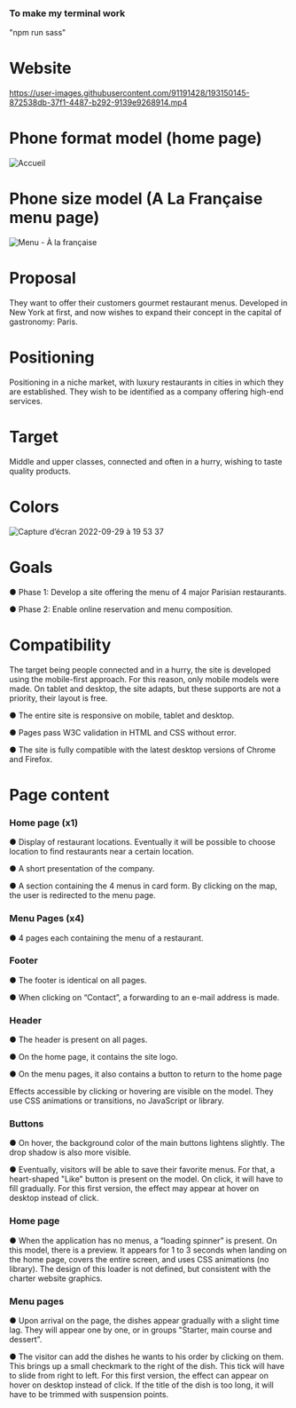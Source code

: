 ### To make my terminal work ###
"npm run sass"

# Website
https://user-images.githubusercontent.com/91191428/193150145-872538db-37f1-4487-b292-9139e9268914.mp4

# Phone format model (home page) 
![Accueil](https://user-images.githubusercontent.com/91191428/193143037-75458cf5-cd0a-4cdc-82a2-96c8cac2457d.png)

# Phone size model (A La Française menu page) 
![Menu - À la française](https://user-images.githubusercontent.com/91191428/193142827-8a422fe0-55e3-4c88-9545-6e8500af6573.png)

# Proposal
They want to offer their customers gourmet restaurant menus. Developed in New York at first, and now wishes to expand their concept in the capital of gastronomy: Paris.

# Positioning
Positioning in a niche market, with luxury restaurants in cities in which they are established. They wish to be identified as a company offering high-end services.

# Target
Middle and upper classes, connected and often in a hurry, wishing to taste quality products.

# Colors
![Capture d’écran 2022-09-29 à 19 53 37](https://user-images.githubusercontent.com/91191428/193118303-629f7962-658a-46c2-b040-ce4179379b8e.png)

# Goals

● Phase 1: Develop a site offering the menu of 4 major Parisian restaurants.

● Phase 2: Enable online reservation and menu composition.

# Compatibility
The target being people connected and in a hurry, the site is developed using the mobile-first approach. For this reason, only mobile models were made.
On tablet and desktop, the site adapts, but these supports are not a priority, their layout is free.

● The entire site is responsive on mobile, tablet and desktop.

● Pages pass W3C validation in HTML and CSS without error.

● The site is fully compatible with the latest desktop versions of Chrome and Firefox.

# Page content

### Home page (x1) ###

● Display of restaurant locations. Eventually it will be possible to choose location to find restaurants near a certain location.

● A short presentation of the company.

● A section containing the 4 menus in card form. By clicking on the map, the user is redirected to the menu page.

### Menu Pages (x4) ###

● 4 pages each containing the menu of a restaurant.

### Footer ###

● The footer is identical on all pages.

● When clicking on “Contact”, a forwarding to an e-mail address is made.

### Header ###

● The header is present on all pages.

● On the home page, it contains the site logo.

● On the menu pages, it also contains a button to return to the home page

Effects accessible by clicking or hovering are visible on the model. They use CSS animations or transitions, no JavaScript or library.

### Buttons ###

● On hover, the background color of the main buttons lightens slightly. The drop shadow is also more visible.

● Eventually, visitors will be able to save their favorite menus. For that, a heart-shaped "Like" button is present on the model. On click, it will have to fill gradually. For this first version, the effect may appear at hover on desktop instead of click.

### Home page ###

● When the application has no menus, a “loading spinner” is present. On this model, there is a preview. It appears for 1 to 3 seconds when landing on the home page, covers the entire screen, and uses CSS animations (no library). The design of this loader is not defined, but consistent with the charter website graphics.

### Menu pages ###

● Upon arrival on the page, the dishes appear gradually with a slight time lag. They will appear one by one, or in groups "Starter, main course and dessert".

● The visitor can add the dishes he wants to his order by clicking on them. This brings up a small checkmark to the right of the dish. This tick will have to slide from right to left. For this first version, the effect can appear on hover on desktop instead of click. If the title of the dish is too long, it will have to be trimmed with suspension points.
